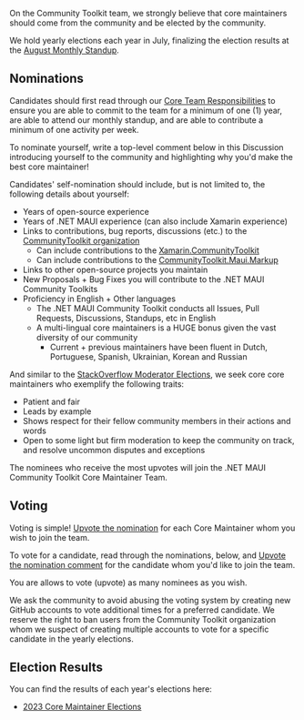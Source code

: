 On the Community Toolkit team, we strongly believe that core maintainers should come from the community and be elected by the community. 

We hold yearly elections each year in July, finalizing the election results at the [August Monthly Standup](https://github.com/CommunityToolkit/Maui/wiki/Monthly-Standups).

## Nominations

Candidates should first read through our [Core Team Responsibilities](https://github.com/CommunityToolkit/Maui/wiki/Core-Team-Tools-and-Responsibilities#responsibilities) to ensure you are able to commit to the team for a minimum of one (1) year, are able to attend our monthly standup, and are able to contribute a minimum of one activity per week. 

To nominate yourself, write a top-level comment below in this Discussion introducing yourself to the community and highlighting why you'd make the best core maintainer!

Candidates' self-nomination should include, but is not limited to, the following details about yourself:
- Years of open-source experience
- Years of .NET MAUI experience (can also include Xamarin experience)
- Links to contributions, bug reports, discussions (etc.) to the [CommunityToolkit organization](https://github.com/CommunityToolkit) 
  - Can include contributions to the [Xamarin.CommunityToolkit](https://github.com/xamarin/xamarincommunitytoolkit)
  - Can include contributions to the [CommunityToolkit.Maui.Markup](https://github.com/communitytoolkit/maui.markup)
- Links to other open-source projects you maintain
- New Proposals + Bug Fixes you will contribute to the .NET MAUI Community Toolkits
- Proficiency in English + Other languages 
  - The .NET MAUI Community Toolkit conducts all Issues, Pull Requests, Discussions, Standups, etc in English
  - A multi-lingual core maintainers is a HUGE bonus given the vast diversity of our community
    - Current + previous maintainers have been fluent in Dutch, Portuguese, Spanish, Ukrainian, Korean and Russian

And similar to the [StackOverflow Moderator Elections](https://stackoverflow.com/election/14 ), we seek core core maintainers who exemplify the following traits:

- Patient and fair
- Leads by example
- Shows respect for their fellow community members in their actions and words
- Open to some light but firm moderation to keep the community on track, and resolve uncommon disputes and exceptions

The nominees who receive the most upvotes will join the .NET MAUI Community Toolkit Core Maintainer Team.

## Voting 

Voting is simple! [Upvote the nomination](https://docs.github.com/en/discussions/collaborating-with-your-community-using-discussions/participating-in-a-discussion#upvoting-a-comment) for each Core Maintainer whom you wish to join the team. 

To vote for a candidate, read through the nominations, below, and [Upvote the nomination comment](https://docs.github.com/en/discussions/collaborating-with-your-community-using-discussions/participating-in-a-discussion#upvoting-a-comment) for the candidate whom you'd like to join the team.

You are allows to vote (upvote) as many nominees as you wish.

We ask the community to avoid abusing the voting system by creating new GitHub accounts to vote additional times for a preferred candidate. We reserve the right to ban users from the Community Toolkit organization whom we suspect of creating multiple accounts to vote for a specific candidate in the yearly elections.

## Election Results

You can find the results of each year's elections here:
- [2023 Core Maintainer Elections](https://github.com/CommunityToolkit/Maui/discussions/1282)
